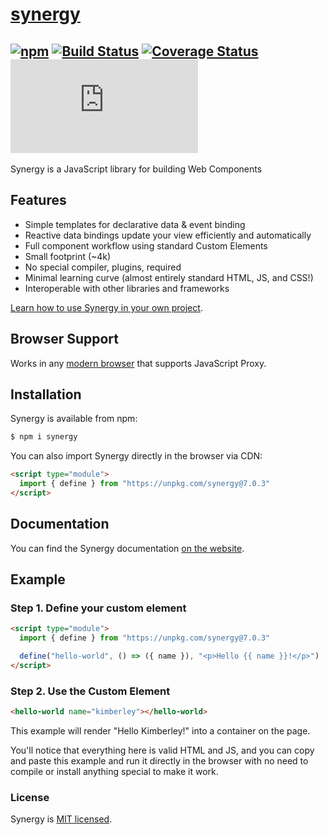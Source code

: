 # [synergy](https://synergyjs.org)

## [![npm](https://img.shields.io/npm/v/synergy.svg)](http://npm.im/synergy) [![Build Status](https://travis-ci.com/defx/synergy.svg?branch=master)](https://travis-ci.com/defx/synergy) [![Coverage Status](https://coveralls.io/repos/github/defx/synergy/badge.svg?branch=master)](https://coveralls.io/github/defx/synergy?branch=master) [![gzip size](https://img.badgesize.io/https://unpkg.com/synergy/dist/synergy.min.js?compression=gzip&label=gzip)]()

Synergy is a JavaScript library for building Web Components

## Features

- Simple templates for declarative data & event binding
- Reactive data bindings update your view efficiently and
  automatically
- Full component workflow using standard Custom Elements
- Small footprint (~4k)
- No special compiler, plugins, required
- Minimal learning curve (almost entirely standard HTML, JS,
  and CSS!)
- Interoperable with other libraries and frameworks

[Learn how to use Synergy in your own project](https://synergyjs.org/learn/introduction).

## Browser Support

Works in any
[modern browser](https://caniuse.com/mdn-javascript_builtins_proxy_proxy)
that supports JavaScript Proxy.

## Installation

Synergy is available from npm:

```bash
$ npm i synergy
```

You can also import Synergy directly in the browser via CDN:

```html
<script type="module">
  import { define } from "https://unpkg.com/synergy@7.0.3"
</script>
```

## Documentation

You can find the Synergy documentation
[on the website](https://synergyjs.org/).

## Example

### Step 1. Define your custom element

```html
<script type="module">
  import { define } from "https://unpkg.com/synergy@7.0.3"

  define("hello-world", () => ({ name }), "<p>Hello {{ name }}!</p>")
</script>
```

### Step 2. Use the Custom Element

```html
<hello-world name="kimberley"></hello-world>
```

This example will render "Hello Kimberley!" into a container
on the page.

You'll notice that everything here is valid HTML and JS, and
you can copy and paste this example and run it directly in
the browser with no need to compile or install anything
special to make it work.

### License

Synergy is [MIT licensed](./LICENSE).
